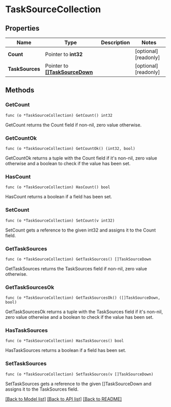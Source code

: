 # TaskSourceCollection

## Properties

Name | Type | Description | Notes
------------ | ------------- | ------------- | -------------
**Count** | Pointer to **int32** |  | [optional] [readonly] 
**TaskSources** | Pointer to [**[]TaskSourceDown**](task_source_down.md) |  | [optional] [readonly] 

## Methods

### GetCount

`func (o *TaskSourceCollection) GetCount() int32`

GetCount returns the Count field if non-nil, zero value otherwise.

### GetCountOk

`func (o *TaskSourceCollection) GetCountOk() (int32, bool)`

GetCountOk returns a tuple with the Count field if it's non-nil, zero value otherwise
and a boolean to check if the value has been set.

### HasCount

`func (o *TaskSourceCollection) HasCount() bool`

HasCount returns a boolean if a field has been set.

### SetCount

`func (o *TaskSourceCollection) SetCount(v int32)`

SetCount gets a reference to the given int32 and assigns it to the Count field.

### GetTaskSources

`func (o *TaskSourceCollection) GetTaskSources() []TaskSourceDown`

GetTaskSources returns the TaskSources field if non-nil, zero value otherwise.

### GetTaskSourcesOk

`func (o *TaskSourceCollection) GetTaskSourcesOk() ([]TaskSourceDown, bool)`

GetTaskSourcesOk returns a tuple with the TaskSources field if it's non-nil, zero value otherwise
and a boolean to check if the value has been set.

### HasTaskSources

`func (o *TaskSourceCollection) HasTaskSources() bool`

HasTaskSources returns a boolean if a field has been set.

### SetTaskSources

`func (o *TaskSourceCollection) SetTaskSources(v []TaskSourceDown)`

SetTaskSources gets a reference to the given []TaskSourceDown and assigns it to the TaskSources field.


[[Back to Model list]](../README.md#documentation-for-models) [[Back to API list]](../README.md#documentation-for-api-endpoints) [[Back to README]](../README.md)


